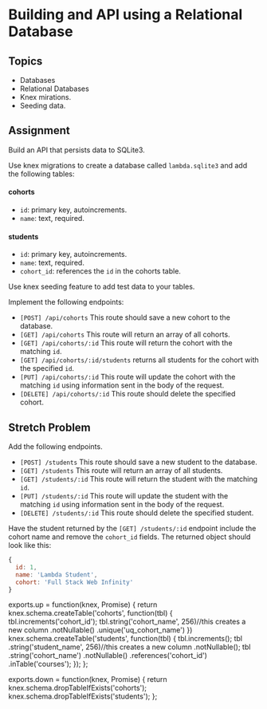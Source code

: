 # Building and API using a Relational Database

## Topics

- Databases
- Relational Databases
- Knex mirations.
- Seeding data.

## Assignment

Build an API that persists data to SQLite3.

Use knex migrations to create a database called `lambda.sqlite3` and add the following tables:

#### cohorts

- `id`: primary key, autoincrements.
- `name`: text, required.

#### students

- `id`: primary key, autoincrements.
- `name`: text, required.
- `cohort_id`: references the `id` in the cohorts table.

Use knex seeding feature to add test data to your tables.

Implement the following endpoints:

- `[POST] /api/cohorts` This route should save a new cohort to the database.
- `[GET] /api/cohorts` This route will return an array of all cohorts.
- `[GET] /api/cohorts/:id` This route will return the cohort with the matching `id`.
- `[GET] /api/cohorts/:id/students` returns all students for the cohort with the specified `id`.
- `[PUT] /api/cohorts/:id` This route will update the cohort with the matching `id` using information sent in the body of the request.
- `[DELETE] /api/cohorts/:id` This route should delete the specified cohort.

## Stretch Problem

Add the following endpoints.

- `[POST] /students` This route should save a new student to the database.
- `[GET] /students` This route will return an array of all students.
- `[GET] /students/:id` This route will return the student with the matching `id`.
- `[PUT] /students/:id` This route will update the student with the matching `id` using information sent in the body of the request.
- `[DELETE] /students/:id` This route should delete the specified student.

Have the student returned by the `[GET] /students/:id` endpoint include the cohort name and remove the `cohort_id` fields. The returned object should look like this:

```js
{
  id: 1,
  name: 'Lambda Student',
  cohort: 'Full Stack Web Infinity'
}
```

exports.up = function(knex, Promise) {
    return 
    knex.schema.createTable('cohorts', function(tbl) {
        tbl.increments('cohort_id');
        tbl.string('cohort_name', 256)//this creates a new column 
          .notNullable()
          .unique('uq_cohort_name')
    })
    knex.schema.createTable('students', function(tbl) {
        tbl.increments();
        tbl
           .string('student_name', 256)//this creates a new column 
           .notNullable();
        tbl
            .string('cohort_name')
            .notNullable()
            .references('cohort_id')
            .inTable('courses');
    });
};

exports.down = function(knex, Promise) {
    return 
        knex.schema.dropTableIfExists('cohorts');
        knex.schema.dropTableIfExists('students');
};
